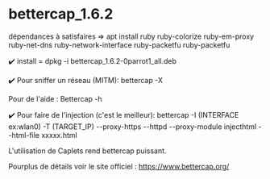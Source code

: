 # bettercap_1.6.2
dépendances à satisfaires => apt install ruby ruby-colorize ruby-em-proxy ruby-net-dns ruby-network-interface ruby-packetfu ruby-packetfu </p>

:heavy_check_mark: install = dpkg -i bettercap_1.6.2-0parrot1_all.deb </p>
:heavy_check_mark: Pour sniffer un réseau (MITM): bettercap -X </p>
Pour de l'aide : Bettercap -h </p>

:heavy_check_mark: Pour faire de l'injection (c'est le meilleur): bettercap -I (INTERFACE ex:wlan0) -T (TARGET_IP) --proxy-https --httpd --proxy-module injecthtml --html-file xxxxx.html  </p>

L'utilisation de Caplets rend bettercap puissant. </p>


Pourplus de détails voir le site officiel : https://www.bettercap.org/  </p>
